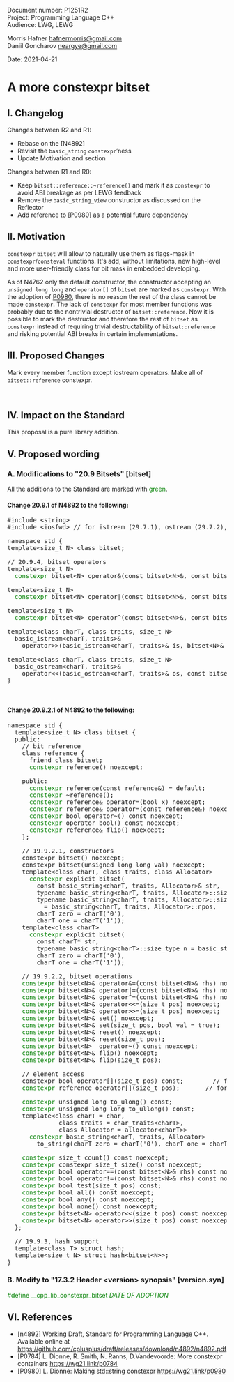 <style>
table, th, td {
  border: 1px solid black;
  border-collapse: collapse;
  text-align: left;
  padding: 10px;
  border-spacing: 0px;
}
</style>
Document number: P1251R2  
Project: Programming Language C++  
Audience: LWG, LEWG  

Morris Hafner <hafnermorris@gmail.com>  
Daniil Goncharov <neargye@gmail.com>

Date: 2021-04-21

# A more constexpr bitset

## I. Changelog

Changes between R2 and R1:
  * Rebase on the [N4892]
  * Revisit the `basic_string` `constexpr`’ness
  * Update Motivation and section

Changes between R1 and R0:
  * Keep `bitset::reference::~reference()` and mark it as `constexpr` to
  avoid ABI breakage as per LEWG feedback
  * Remove the `basic_string_view` constructor as discussed on the Reflector
  * Add reference to [P0980] as a potential future dependency

## II. Motivation

`constexpr` `bitset` will allow to naturally use them as flags-mask in `constexpr`/`consteval` functions. It's add, without limitations, new high-level and more user-friendly class for bit mask in embedded developing.

As of N4762 only the default constructor, the constructor accepting an `unsigned long long` and `operator[]` of `bitset` are marked as `constexpr`. With the adoption of [P0980](https://wg21.link/p0980), there is no reason the rest of the class cannot be made `constexpr`.
The lack of `constexpr` for most member functions was probably due to the nontrivial destructor of `bitset::reference`. Now it is possible to mark the destructor and therefore the rest of `bitset` as `constexpr` instead of requiring trivial destructability of `bitset::reference` and risking potential ABI breaks in certain implementations.

## III. Proposed Changes

Mark every member function except iostream operators. Make all of `bitset::reference` constexpr.

<div style="page-break-after: always; visibility: hidden">
\pagebreak
</div>

## IV. Impact on the Standard

This proposal is a pure library addition.

## V. Proposed wording

### A. Modifications to "20.9 Bitsets" [bitset]

All the additions to the Standard are marked with <font color='green'>green</font>.

#### Change 20.9.1 of N4892 to the following:

<pre>
#include &lt;string&gt;
#include &lt;iosfwd&gt; // for istream (29.7.1), ostream (29.7.2), see 29.3.1

namespace std {
template&lt;size_t N&gt; class bitset;

// 20.9.4, bitset operators
template&lt;size_t N&gt;
  <font color='green'>constexpr</font> bitset&lt;N&gt; operator&(const bitset&lt;N&gt;&, const bitset&lt;N&gt;&) noexcept;

template&lt;size_t N&gt;
  <font color='green'>constexpr</font> bitset&lt;N&gt; operator|(const bitset&lt;N&gt;&, const bitset&lt;N&gt;&) noexcept;

template&lt;size_t N&gt;
  <font color='green'>constexpr</font> bitset&lt;N&gt; operator^(const bitset&lt;N&gt;&, const bitset&lt;N&gt;&) noexcept;

template&lt;class charT, class traits, size_t N&gt;  
  basic_istream&lt;charT, traits&gt;&
    operator&gt;&gt;(basic_istream&lt;charT, traits&gt;& is, bitset&lt;N&gt;& x);

template&lt;class charT, class traits, size_t N&gt;  
  basic_ostream&lt;charT, traits&gt;&
    operator&lt;&lt;(basic_ostream&lt;charT, traits&gt;& os, const bitset&lt;N&gt;& x);
}
</pre>

<div style="page-break-after: always; visibility: hidden">
\pagebreak
</div>

#### Change 20.9.2.1 of N4892 to the following:

<pre>
namespace std {
  template&lt;size_t N&gt; class bitset {
  public:
    // bit reference
    class reference {
      friend class bitset;
      <font color='green'>constexpr</font> reference() noexcept;

    public:
      <font color='green'>constexpr</font> reference(const reference&) = default;
      <font color='green'>constexpr</font> ~reference();
      <font color='green'>constexpr</font> reference& operator=(bool x) noexcept;            // for b[i] = x;
      <font color='green'>constexpr</font> reference& operator=(const reference&) noexcept;  // for b[i] = b[j];
      <font color='green'>constexpr</font> bool operator~() const noexcept;                  // flips the bit
      <font color='green'>constexpr</font> operator bool() const noexcept;                   // for x = b[i];
      <font color='green'>constexpr</font> reference& flip() noexcept;                       // for b[i].flip();
    };

    // 19.9.2.1, constructors
    constexpr bitset() noexcept;
    constexpr bitset(unsigned long long val) noexcept;
    template&lt;class charT, class traits, class Allocator&gt;
      <font color='green'>constexpr</font> explicit bitset(
        const basic_string&lt;charT, traits, Allocator&gt;& str,
        typename basic_string&lt;charT, traits, Allocator&gt;::size_type pos = 0,
        typename basic_string&lt;charT, traits, Allocator&gt;::size_type n
          = basic_string&lt;charT, traits, Allocator&gt;::npos,
        charT zero = charT('0'),
        charT one = charT('1'));
    template&lt;class charT&gt;
      <font color='green'>constexpr</font> explicit bitset(
        const charT* str,
        typename basic_string&lt;charT&gt;::size_type n = basic_string&lt;charT&gt;::npos,
        charT zero = charT('0'),
        charT one = charT('1'));

    // 19.9.2.2, bitset operations
    <font color='green'>constexpr</font> bitset&lt;N&gt;& operator&=(const bitset&lt;N&gt;& rhs) noexcept;
    <font color='green'>constexpr</font> bitset&lt;N&gt;& operator|=(const bitset&lt;N&gt;& rhs) noexcept;
    <font color='green'>constexpr</font> bitset&lt;N&gt;& operator^=(const bitset&lt;N&gt;& rhs) noexcept;
    <font color='green'>constexpr</font> bitset&lt;N&gt;& operator&lt;&lt;=(size_t pos) noexcept;
    <font color='green'>constexpr</font> bitset&lt;N&gt;& operator&gt;&gt;=(size_t pos) noexcept;
    <font color='green'>constexpr</font> bitset&lt;N&gt;& set() noexcept;
    <font color='green'>constexpr</font> bitset&lt;N&gt;& set(size_t pos, bool val = true);
    <font color='green'>constexpr</font> bitset&lt;N&gt;& reset() noexcept;
    <font color='green'>constexpr</font> bitset&lt;N&gt;& reset(size_t pos);
    <font color='green'>constexpr</font> bitset&lt;N&gt;  operator~() const noexcept;
    <font color='green'>constexpr</font> bitset&lt;N&gt;& flip() noexcept;
    <font color='green'>constexpr</font> bitset&lt;N&gt;& flip(size_t pos);

    // element access
    constexpr bool operator[](size_t pos) const;        // for b[i];
    <font color='green'>constexpr</font> reference operator[](size_t pos);       // for b[i];

    <font color='green'>constexpr</font> unsigned long to_ulong() const;
    <font color='green'>constexpr</font> unsigned long long to_ullong() const;
    template&lt;class charT = char,
              class traits = char_traits&lt;charT&gt;,
              class Allocator = allocator&lt;charT&gt;&gt;
      <font color='green'>constexpr</font> basic_string&lt;charT, traits, Allocator&gt;
        to_string(charT zero = charT('0'), charT one = charT('1')) const;

    <font color='green'>constexpr</font> size_t count() const noexcept;
    <font color='green'>constexpr</font> constexpr size_t size() const noexcept;
    <font color='green'>constexpr</font> bool operator==(const bitset&lt;N&gt;& rhs) const noexcept;
    <font color='green'>constexpr</font> bool operator!=(const bitset&lt;N&gt;& rhs) const noexcept;
    <font color='green'>constexpr</font> bool test(size_t pos) const;
    <font color='green'>constexpr</font> bool all() const noexcept;
    <font color='green'>constexpr</font> bool any() const noexcept;
    <font color='green'>constexpr</font> bool none() const noexcept;
    <font color='green'>constexpr</font> bitset&lt;N&gt; operator&lt;&lt;(size_t pos) const noexcept;
    <font color='green'>constexpr</font> bitset&lt;N&gt; operator&gt;&gt;(size_t pos) const noexcept;
  };

  // 19.9.3, hash support
  template&lt;class T&gt; struct hash;
  template&lt;size_t N&gt; struct hash&lt;bitset&lt;N&gt;&gt;;
}
</pre>

### B. Modify to "17.3.2 Header \<version> synopsis" [version.syn]

<font color='green'>#define __cpp_lib_constexpr_bitset _DATE OF ADOPTION_</font>

## VI. References

* [n4892] Working Draft, Standard for Programming Language C++. Available online at <https://github.com/cplusplus/draft/releases/download/n4892/n4892.pdf>
* [P0784] L. Dionne, R. Smith, N. Ranns, D.Vandevoorde: More constexpr containers <https://wg21.link/p0784>
* [P0980] L. Dionne: Making std::string constexpr <https://wg21.link/p0980>

